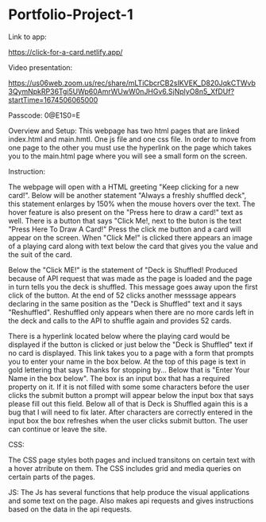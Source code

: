 # Portfolio-Project-1
Link to app:

https://click-for-a-card.netlify.app/


Video presentation: 

https://us06web.zoom.us/rec/share/mLTiCbcrCB2sIKVEK_D820JqkCTWvb3QymNpkRP36Tgi5UWp60AmrWUwW0nJHGv6.SjNplyO8n5_XfDUf?startTime=1674506065000

Passcode: 0@E1S0=E

Overview and Setup:
This webpage has two html pages that are linked index.html and main.hmtl. One js file and one css file.  In order to move from one page to the other you must use the hyperlink on the page which takes you to the main.html page where you will see a small form on the screen. 

Instruction:

The webpage will open with a HTML greeting "Keep clicking for a new card!". Below will be another statement "Always a freshly shuffled deck", this statement enlarges by 150% when the mouse hovers over the text. The hover feature is also present on the "Press here to draw a card!" text as well. There is a button that says "Click Me!, next to the buton is the text "Press Here To Draw A Card!" Press the click me button and a card will appear on the screen. When "Click Me!" is clicked there appears an image of a playing card along with text below the card that gives you the value and the suit of the card.



Below the "Click ME!" is the statement of "Deck is Shuffled! Produced because of API request that was made as the page is loaded and the page in turn tells you the deck is shuffled. This message goes away upon the first click of the button. At the end of 52 clicks another messsage appears declaring in the same position as the "Deck is Shuffled" text and it says "Reshuffled". Reshuffled only appears when there are no more cards left in the deck and calls to the API to shuffle again and provides 52 cards.


There is a hyperlink located below where the playing card would be displayed if the button is clicked or just below the "Deck is Shuffled" text if no card is displayed. This link takes you to a page with a form that prompts you to enter your name in the box below. At the top of this page is text in gold lettering that says Thanks for stopping by... Below that is "Enter Your Name in the box below". The box is an input box that has a required property on it. If it is not filled with some some characters before the user clicks the submit button a prompt will appear below the input box that says please fill out this field. Below all of that is Deck is Shuffled again this is a bug that I will need to fix later. After characters are correctly entered in the input box the box refreshes when the user clicks submit button. The user can continue or leave the site.

CSS:

The CSS page styles both pages and inclued transitons on certain text with a hover atrribute on them. The CSS includes grid and media queries on certain parts of the pages. 

JS: The Js has several functions that help produce the visual applications and some text on the page. Also makes api requests and gives instructions based on the data in the api requests. 

